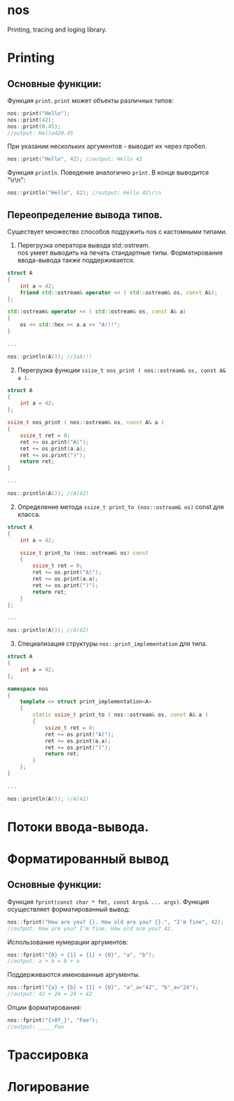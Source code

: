 # nos
Printing, tracing and loging library.

# Printing

## Основные функции:
Функция ```print```. ```print``` может объекты различных типов:
```c++
nos::print("Hello");
nos::print(42);
nos::print(0.45);
//output: Hello420.45
```

При указании нескольких аргументов - выводит их через пробел.
```c++
nos::print("Hello", 42); //output: Hello 42
```

Функция ```println```. Поведение аналогично ```print```. В конце выводится "\r\n":
```c++
nos::println("Hello", 42); //output: Hello 42\r\n
```

## Переопределение вывода типов.
Существует множество способов подружить nos с кастомными типами.

1. Перегрузка оператора вывода std::ostream.  
nos умеет выводить на печать стандартные типы. Форматирование ввода-вывода также поддерживается.

```c++
struct A 
{
	int a = 42;
	friend std::ostream& operator << ( std::ostream& os, const A&);
};

std::ostream& operator << ( std::ostream& os, const A& a) 
{
	os << std::hex << a.a << "A!!!"; 
}

...

nos::println(A()); //2aA!!!
```

2. Перегрузка функции ```ssize_t nos_print ( nos::ostream& os, const A& a )```.
```c++
struct A 
{
	int a = 42;
};

ssize_t nos_print ( nos::ostream& os, const A& a ) 
{
	ssize_t ret = 0;
	ret += os.print("A(");
	ret += os.print(a.a); 
	ret += os.print(")");
	return ret;
}

...

nos::println(A()); //A(42)
```

2. Определение метода ```ssize_t print_to (nos::ostream& os)``` const для класса.
```c++
struct A 
{
	int a = 42;

	ssize_t print_to (nos::ostream& os) const 
	{
		ssize_t ret = 0;
		ret += os.print("A(");
		ret += os.print(a.a); 
		ret += os.print(")");
		return ret;
	}
};

...

nos::println(A()); //A(42)
```

3. Специализация структуры ```nos::print_implementation``` для типа.
```c++
struct A 
{
	int a = 42;
};

namespace nos 
{
	template <> struct print_implementation<A>
	{
		static ssize_t print_to ( nos::ostream& os, const A& a ) 
		{
			ssize_t ret = 0;
			ret += os.print("A(");
			ret += os.print(a.a); 
			ret += os.print(")");
			return ret;
		}
	};
}

...

nos::println(A()); //A(42)
```

# Потоки ввода-вывода.

# Форматированный вывод

## Основные функции:

Функция ```fprint(const char * fmt, const Args& ... args)```.
Функция осуществляет форматированный вывод:

```c++
nos::fprint("How are you? {}. How old are you? {}.", "I'm fine", 42);
//output: How are you? I'm fine. How old are you? 42.
```

Использование нумерации аргументов:
```c++
nos::fprint("{0} + {1} = {1} + {0}", "a", "b");
//output: a + b = b + a
```

Поддерживаются именованные аргументы.
```c++
nos::fprint("{a} + {b} = {1} + {0}", "a"_a="42", "b"_a="24");
//output: 42 + 24 = 24 + 42
```

Опции форматирования:
```c++
nos::fprint("{>8f_}", "Foo");
//output: _____Foo
```

# Трассировка 

# Логирование